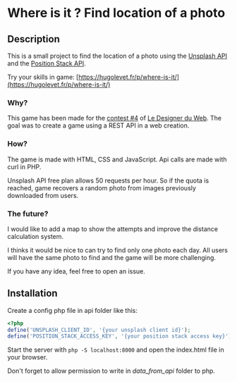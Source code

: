 # Where is it ? Find location of a photo

## Description
This is a small project to find the location of a photo using the [Unsplash API](https://unsplash.com/developers) and the [Position Stack API](https://positionstack.com/).

Try your skills in game: [https://hugolevet.fr/p/where-is-it/](https://hugolevet.fr/p/where-is-it/)

### Why?
This game has been made for the [contest #4](https://www.youtube.com/watch?v=9tSYNQJn6c8) of [Le Designer du Web](https://www.youtube.com/@LeDesignerduWeb).  The goal was to create a game using a REST API in a web creation.

### How?
The game is made with HTML, CSS and JavaScript. Api calls are made with curl in PHP.

Unsplash API free plan allows 50 requests per hour. So if the quota is reached, game recovers a random photo from images previously downloaded from users.

### The future?
I would like to add a map to show the attempts and improve the distance calculation system.  

I thinks it would be nice to can try to find only one photo each day. All users will have the same photo to find and the game will be more challenging.

If you have any idea, feel free to open an issue.

## Installation
Create a config php file in api folder like this:
```php
<?php
define('UNSPLASH_CLIENT_ID', '{your unsplash client id}');
define('POSITION_STACK_ACCESS_KEY', '{your position stack access key}');
```
Start the server with `php -S localhost:8000` and open the index.html file in your browser.

Don't forget to allow permission to write in *data_from_api* folder to php.
